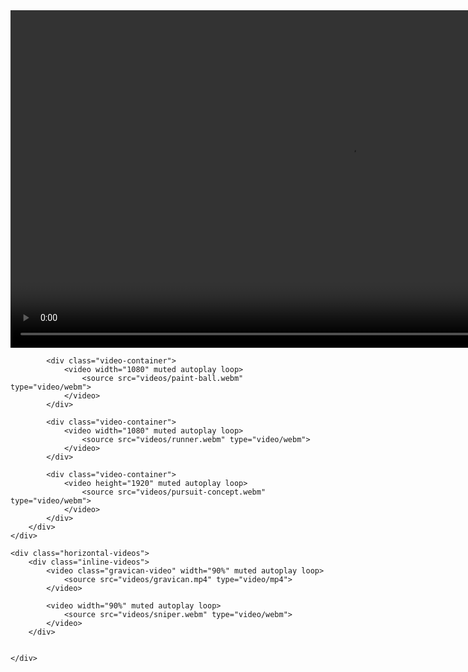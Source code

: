 <head>
    <meta charset="UTF-8">
    <meta http-equiv="X-UA-Compatible" content="IE=edge">
    <meta name="viewport" content="width=device-width, initial-scale=1.0">
    <link rel="stylesheet" href="styles.css">
    <title>Document</title>
</head>
<body>
    <div class="vertical-videos">
        <div class="inline-videos">
            <div class="video-container">
                <video width="1080" muted autoplay loop>
                    <source src="videos/arcade-idle.webm" type="video/webm">
                </video>
            </div>

            <div class="video-container">
                <video width="1080" muted autoplay loop>
                    <source src="videos/paint-ball.webm" type="video/webm">
                </video>
            </div>

            <div class="video-container">
                <video width="1080" muted autoplay loop>
                    <source src="videos/runner.webm" type="video/webm">
                </video>
            </div>

            <div class="video-container">
                <video height="1920" muted autoplay loop>
                    <source src="videos/pursuit-concept.webm" type="video/webm">
                </video>
            </div>
        </div>
    </div>

    <div class="horizontal-videos">
        <div class="inline-videos">
            <video class="gravican-video" width="90%" muted autoplay loop>
                <source src="videos/gravican.mp4" type="video/mp4">
            </video>

            <video width="90%" muted autoplay loop>
                <source src="videos/sniper.webm" type="video/webm">
            </video>
        </div>

        
    </div>

</body>
